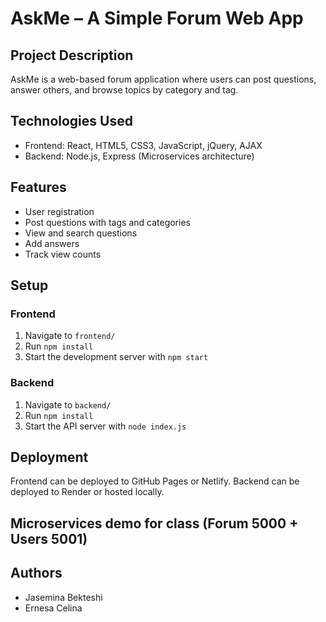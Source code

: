 # AskMe – A Simple Forum Web App

## Project Description
AskMe is a web-based forum application where users can post questions, answer others, and browse topics by category and tag.

## Technologies Used
- Frontend: React, HTML5, CSS3, JavaScript, jQuery, AJAX
- Backend: Node.js, Express (Microservices architecture)

## Features
- User registration
- Post questions with tags and categories
- View and search questions
- Add answers
- Track view counts

## Setup
### Frontend
1. Navigate to `frontend/`
2. Run `npm install`
3. Start the development server with `npm start`

### Backend
1. Navigate to `backend/`
2. Run `npm install`
3. Start the API server with `node index.js`

## Deployment
Frontend can be deployed to GitHub Pages or Netlify. Backend can be deployed to Render or hosted locally.

## Microservices demo for class (Forum 5000 + Users 5001)

## Authors
- Jasemina Bekteshi
- Ernesa Celina
